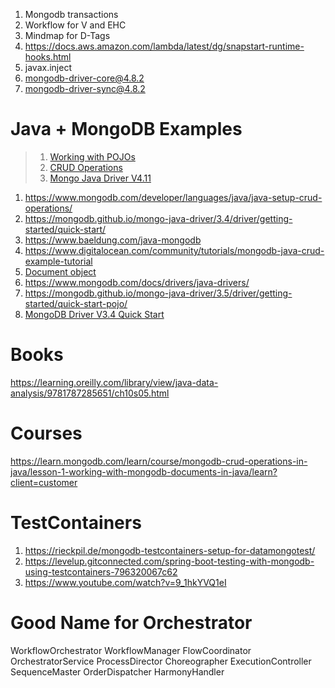 1. Mongodb transactions
1. Workflow for V and EHC
1. Mindmap for D-Tags
1. https://docs.aws.amazon.com/lambda/latest/dg/snapstart-runtime-hooks.html
1. javax.inject
1. mongodb-driver-core@4.8.2
1. mongodb-driver-sync@4.8.2

# Java + MongoDB Examples

> 1. [Working with POJOs](https://www.mongodb.com/docs/drivers/java/sync/current/quick-start/#working-with-pojos--optional-)
> 1. [CRUD Operations](https://www.mongodb.com/docs/drivers/java/sync/current/usage-examples/)
> 1. [Mongo Java Driver V4.11](https://www.mongodb.com/docs/drivers/java/sync/current/quick-start/)
1. https://www.mongodb.com/developer/languages/java/java-setup-crud-operations/
1. https://mongodb.github.io/mongo-java-driver/3.4/driver/getting-started/quick-start/
1. https://www.baeldung.com/java-mongodb
1. https://www.digitalocean.com/community/tutorials/mongodb-java-crud-example-tutorial
1. [Document object](https://www.baeldung.com/java-import-json-mongodb)
1. https://www.mongodb.com/docs/drivers/java-drivers/
1. https://mongodb.github.io/mongo-java-driver/3.5/driver/getting-started/quick-start-pojo/
1. [MongoDB Driver V3.4 Quick Start](https://mongodb.github.io/mongo-java-driver/3.4/driver/tutorials/databases-collections/)

# Books
https://learning.oreilly.com/library/view/java-data-analysis/9781787285651/ch10s05.html

# Courses

https://learn.mongodb.com/learn/course/mongodb-crud-operations-in-java/lesson-1-working-with-mongodb-documents-in-java/learn?client=customer


# TestContainers

1. https://rieckpil.de/mongodb-testcontainers-setup-for-datamongotest/
1. https://levelup.gitconnected.com/spring-boot-testing-with-mongodb-using-testcontainers-796320067c62
1. https://www.youtube.com/watch?v=9_1hkYVQ1eI

# Good Name for Orchestrator

WorkflowOrchestrator
WorkflowManager
FlowCoordinator
OrchestratorService
ProcessDirector
Choreographer
ExecutionController
SequenceMaster
OrderDispatcher
HarmonyHandler